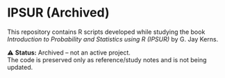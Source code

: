 # IPSUR (Archived)

This repository contains R scripts developed while studying the book  
*Introduction to Probability and Statistics using R (IPSUR)* by G. Jay Kerns.

⚠️ **Status:** Archived – not an active project.  
The code is preserved only as reference/study notes and is not being updated.  

